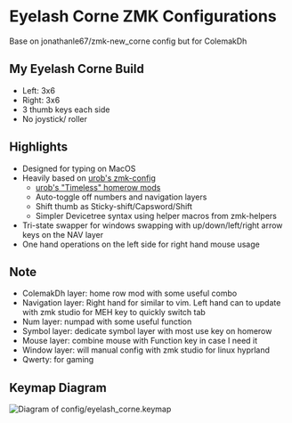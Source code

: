 # Eyelash Corne ZMK Configurations
Base on jonathanle67/zmk-new_corne config but for ColemakDh 

## My Eyelash Corne Build
- Left: 3x6
- Right: 3x6
- 3 thumb keys each side
- No joystick/ roller

## Highlights
- Designed for typing on MacOS
- Heavily based on [urob's zmk-config](https://github.com/urob/zmk-config)
  - [urob's "Timeless" homerow mods](https://github.com/urob/zmk-config/tree/main?tab=readme-ov-file#timeless-homerow-mods)
  - Auto-toggle off numbers and navigation layers
  - Shift thumb as Sticky-shift/Capsword/Shift
  - Simpler Devicetree syntax using helper macros from zmk-helpers
- Tri-state swapper for windows swapping with up/down/left/right arrow keys on the NAV layer
- One hand operations on the left side for right hand mouse usage

## Note
- ColemakDh layer: home row mod with some useful combo
- Navigation layer: Right hand for similar to vim. Left hand can to update with zmk studio for MEH key to quickly switch tab
- Num layer: numpad with some useful function
- Symbol layer: dedicate symbol layer with most use key on homerow
- Mouse layer: combine mouse with Function key in case I need it
- Window layer: will manual config with zmk studio for linux hyprland
- Qwerty: for gaming

## Keymap Diagram

![Diagram of config/eyelash_corne.keymap](keymap-drawer/eyelash_corne.svg "generated by @caksoylar's Keymap Drawer")
